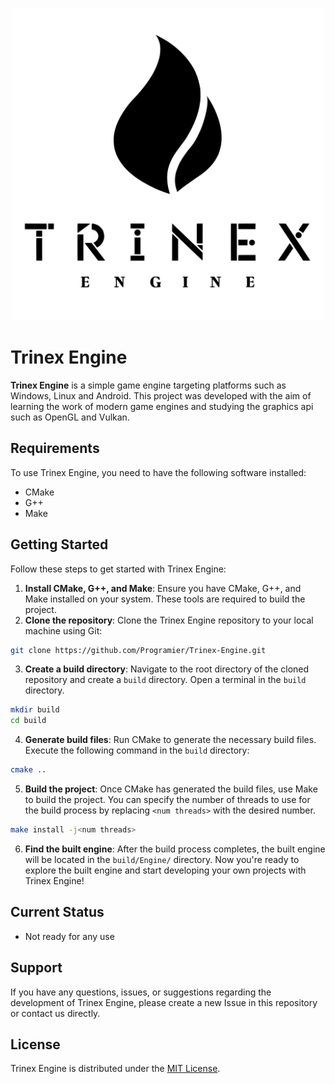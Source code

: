 <div align="center">
  <p>
      <img src="logo/trinex.svg" width="500" height="500" />
  </p>
</div>

# Trinex Engine
**Trinex Engine** is a simple game engine targeting platforms such as Windows, Linux and Android. This project was developed with the aim of learning the work of modern game engines and studying the graphics api such as OpenGL and Vulkan.

## Requirements
To use Trinex Engine, you need to have the following software installed:
- CMake
- G++
- Make

## Getting Started
Follow these steps to get started with Trinex Engine:
1. **Install CMake, G++, and Make**: Ensure you have CMake, G++, and Make installed on your system. These tools are required to build the project.
2. **Clone the repository**: Clone the Trinex Engine repository to your local machine using Git:
```bash
git clone https://github.com/Programier/Trinex-Engine.git
```
3. **Create a build directory**: Navigate to the root directory of the cloned repository and create a `build` directory. Open a terminal in the `build` directory.
``` bash
mkdir build
cd build
```
4. **Generate build files**: Run CMake to generate the necessary build files. Execute the following command in the `build` directory:
```bash
cmake ..
```
5. **Build the project**: Once CMake has generated the build files, use Make to build the project. You can specify the number of threads to use for the build process by replacing `<num threads>` with the desired number.
```bash
make install -j<num threads>
```
6. **Find the built engine**: After the build process completes, the built engine will be located in the `build/Engine/` directory.
Now you're ready to explore the built engine and start developing your own projects with Trinex Engine!

## Current Status
- Not ready for any use

## Support
If you have any questions, issues, or suggestions regarding the development of Trinex Engine, please create a new Issue in this repository or contact us directly.

## License

Trinex Engine is distributed under the [MIT License](LICENSE).

